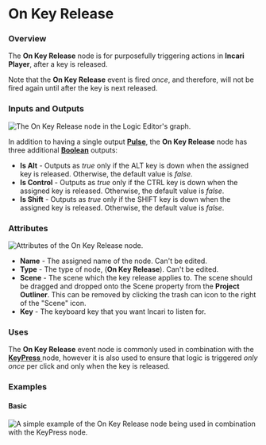 # On Key Release

### Overview

The **On Key Release** node is for purposefully triggering actions in **Incari Player**, after a key is released.

Note that the **On Key Release** event is fired _once_, and therefore, will not be fired again until after the key is next released.

### Inputs and Outputs

![The On Key Release node in the Logic Editor&apos;s graph. ](../../../.gitbook/assets/keyreleasenode.png)

In addition to having a single output [**Pulse**](), the **On Key Release** node has three additional [**Boolean**](../../data-types/bool.md) outputs:

* **Is Alt** - Outputs as _true_ only if the ALT key is down when the assigned key is released. Otherwise, the default value is _false_.
* **Is Control** - Outputs as _true_ only if the CTRL key is down when the assigned key is released. Otherwise, the default value is _false_.
* **Is Shift** - Outputs as _true_ only if the SHIFT key is down when the assigned key is released. Otherwise, the default value is _false_.

### Attributes

![Attributes of the On Key Release node.](../../../.gitbook/assets/keyreleaseattributes.png)

* **Name** - The assigned name of the node. Can't be edited.
* **Type** - The type of node, \(**On Key Release**\). Can't be edited.
* **Scene** - The scene which the key release applies to. The scene should be dragged and dropped onto the Scene property from the **Project Outliner**. This can be removed by clicking the trash can icon to the right of the "Scene" icon.
* **Key** - The keyboard key that you want Incari to listen for.

### Uses

The **On Key Release** event node is commonly used in combination with the [**KeyPress** ](keypress.md)node, however it is also used to ensure that logic is triggered _only once_ per click and only when the key is released.

### Examples

#### Basic

![A simple example of the On Key Release node being used in combination with the KeyPress node.](../../../.gitbook/assets/keyreleasebasic.png)

